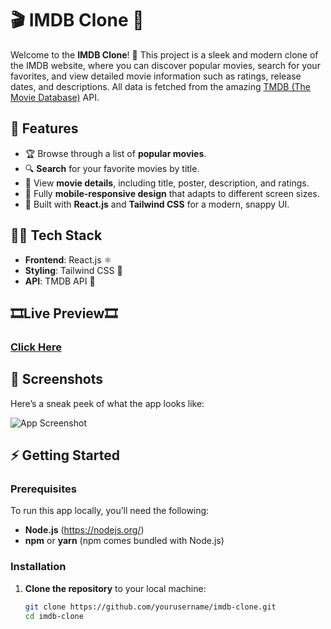# 🎬 IMDB Clone 🌟

Welcome to the **IMDB Clone**! 🎥 This project is a sleek and modern clone of the IMDB website, where you can discover popular movies, search for your favorites, and view detailed movie information such as ratings, release dates, and descriptions. All data is fetched from the amazing [TMDB (The Movie Database)](https://www.themoviedb.org/) API.

## 🚀 Features

- 🏆 Browse through a list of **popular movies**.
- 🔍 **Search** for your favorite movies by title.
- 📝 View **movie details**, including title, poster, description, and ratings.
- 📱 Fully **mobile-responsive design** that adapts to different screen sizes.
- 🎨 Built with **React.js** and **Tailwind CSS** for a modern, snappy UI.

## 🧑‍💻 Tech Stack

- **Frontend**: React.js ⚛️
- **Styling**: Tailwind CSS 🌈
- **API**: TMDB API 🍿

## 🎞️Live Preview🎞️
### [Click Here](https://imdb-clone-self-omega.vercel.app/)



## 📸 Screenshots


Here’s a sneak peek of what the app looks like:

![App Screenshot](https://via.placeholder.com/800x400)

## ⚡ Getting Started

### Prerequisites

To run this app locally, you’ll need the following:

- **Node.js** (https://nodejs.org/)
- **npm** or **yarn** (npm comes bundled with Node.js)

### Installation

1. **Clone the repository** to your local machine:

   ```bash
   git clone https://github.com/yourusername/imdb-clone.git
   cd imdb-clone



